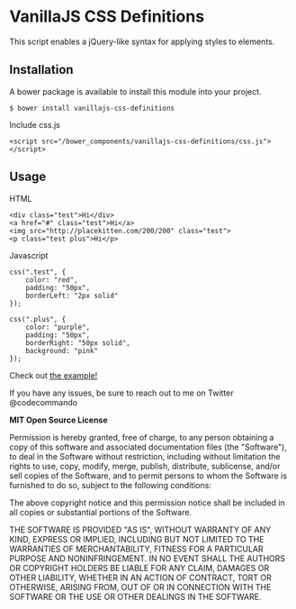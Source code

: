 VanillaJS CSS Definitions
======

This script enables a jQuery-like syntax  for applying styles to elements.  

Installation
------------

A bower package is available to install this module into your project.

	$ bower install vanillajs-css-definitions

Include css.js 

	<script src="/bower_components/vanillajs-css-definitions/css.js"></script>


Usage
-----
HTML

	<div class="test">Hi</div>
	<a href="#" class="test">Hi</a>
  	<img src="http://placekitten.com/200/200" class="test">
  	<p class="test plus">Hi</p>

Javascript

	css(".test", {
  		color: "red",
  		padding: "50px",
  		borderLeft: "2px solid"
	});

	css(".plus", {
  		color: "purple",
  		padding: "50px",
  		borderRight: "50px solid",
  		background: "pink"
	}); 


Check out [the example!](http://jsbin.com/oqecUcIM/5/edit "Bam!")

If you have any issues, be sure to reach out to me on Twitter @codecommando

**MIT Open Source License**

Permission is hereby granted, free of charge, to any person obtaining a copy of this software and associated
documentation files (the "Software"), to deal in the Software without restriction, including without limitation the
rights to use, copy, modify, merge, publish, distribute, sublicense, and/or sell copies of the Software, and to permit
persons to whom the Software is furnished to do so, subject to the following conditions:

The above copyright notice and this permission notice shall be included in all copies or substantial portions of the
Software.

THE SOFTWARE IS PROVIDED "AS IS", WITHOUT WARRANTY OF ANY KIND, EXPRESS OR IMPLIED, INCLUDING BUT NOT LIMITED TO THE
WARRANTIES OF MERCHANTABILITY, FITNESS FOR A PARTICULAR PURPOSE AND NONINFRINGEMENT. IN NO EVENT SHALL THE AUTHORS OR
COPYRIGHT HOLDERS BE LIABLE FOR ANY CLAIM, DAMAGES OR OTHER LIABILITY, WHETHER IN AN ACTION OF CONTRACT, TORT OR
OTHERWISE, ARISING FROM, OUT OF OR IN CONNECTION WITH THE SOFTWARE OR THE USE OR OTHER DEALINGS IN THE SOFTWARE.

	
	
